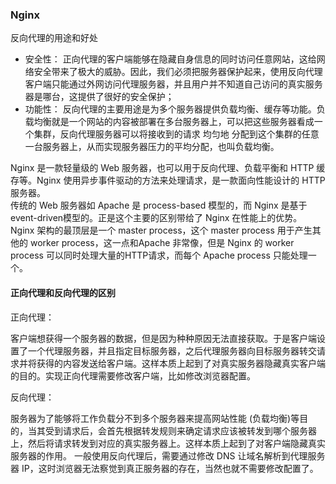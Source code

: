 ### Nginx ###  

反向代理的用途和好处
+ 安全性：
正向代理的客户端能够在隐藏自身信息的同时访问任意网站，这给网络安全带来了极大的威胁。因此，我们必须把服务器保护起来，使用反向代理客户端只能通过外网访问代理服务器，并且用户并不知道自己访问的真实服务器是哪台，这提供了很好的安全保护；  
+ 功能性：
反向代理的主要用途是为多个服务器提供负载均衡、缓存等功能。负载均衡就是一个网站的内容被部署在多台服务器上，可以把这些服务器看成一个集群，反向代理服务器可以将接收到的请求 均匀地 分配到这个集群的任意一台服务器上，从而实现服务器压力的平均分配，也叫负载均衡。

Nginx 是一款轻量级的 Web 服务器，也可以用于反向代理、负载平衡和 HTTP 缓存等。Nginx 使用异步事件驱动的方法来处理请求，是一款面向性能设计的 HTTP 服务器。  
传统的 Web 服务器如 Apache 是 process-based 模型的，而 Nginx 是基于event-driven模型的。正是这个主要的区别带给了 Nginx 在性能上的优势。  
Nginx 架构的最顶层是一个 master process，这个 master process 用于产生其他的 worker process，这一点和Apache 非常像，但是 Nginx 的 worker process 可以同时处理大量的HTTP请求，而每个 Apache process 只能处理一个。  


#### 正向代理和反向代理的区别 ####

正向代理：  

客户端想获得一个服务器的数据，但是因为种种原因无法直接获取。于是客户端设置了一个代理服务器，并且指定目标服务器，之后代理服务器向目标服务器转交请求并将获得的内容发送给客户端。这样本质上起到了对真实服务器隐藏真实客户端的目的。实现正向代理需要修改客户端，比如修改浏览器配置。  

反向代理：  

服务器为了能够将工作负载分不到多个服务器来提高网站性能 (负载均衡)等目的，当其受到请求后，会首先根据转发规则来确定请求应该被转发到哪个服务器上，然后将请求转发到对应的真实服务器上。这样本质上起到了对客户端隐藏真实服务器的作用。
一般使用反向代理后，需要通过修改 DNS 让域名解析到代理服务器 IP，这时浏览器无法察觉到真正服务器的存在，当然也就不需要修改配置了。  
